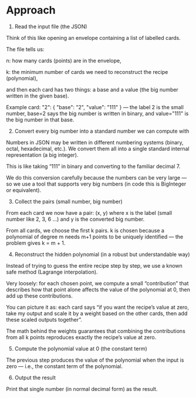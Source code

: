 # Approach 
1. Read the input file (the JSON)

Think of this like opening an envelope containing a list of labelled cards.

The file tells us:

n: how many cards (points) are in the envelope,

k: the minimum number of cards we need to reconstruct the recipe (polynomial),

and then each card has two things: a base and a value (the big number written in the given base).

Example card: "2": { "base": "2", "value": "111" } — the label 2 is the small number, base=2 says the big number is written in binary, and value="111" is the big number in that base.

2. Convert every big number into a standard number we can compute with

Numbers in JSON may be written in different numbering systems (binary, octal, hexadecimal, etc.). We convert them all into a single standard internal representation (a big integer).

This is like taking “111” in binary and converting to the familiar decimal 7.

We do this conversion carefully because the numbers can be very large — so we use a tool that supports very big numbers (in code this is BigInteger or equivalent).

3. Collect the pairs (small number, big number)

From each card we now have a pair: (x, y) where x is the label (small number like 2, 3, 6 …) and y is the converted big number.

From all cards, we choose the first k pairs. k is chosen because a polynomial of degree m needs m+1 points to be uniquely identified — the problem gives k = m + 1.

4. Reconstruct the hidden polynomial (in a robust but understandable way)

Instead of trying to guess the entire recipe step by step, we use a known safe method (Lagrange interpolation).

Very loosely: for each chosen point, we compute a small “contribution” that describes how that point alone affects the value of the polynomial at 0, then add up these contributions.

You can picture it as: each card says “if you want the recipe’s value at zero, take my output and scale it by a weight based on the other cards, then add these scaled outputs together”.

The math behind the weights guarantees that combining the contributions from all k points reproduces exactly the recipe’s value at zero.

5. Compute the polynomial value at 0 (the constant term)

The previous step produces the value of the polynomial when the input is zero — i.e., the constant term of the polynomial.

6. Output the result

Print that single number (in normal decimal form) as the result. 
